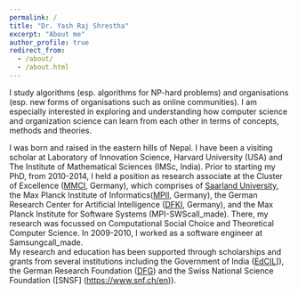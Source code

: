 ```yaml
---
permalink: /
title: "Dr. Yash Raj Shrestha"
excerpt: "About me"
author_profile: true
redirect_from: 
  - /about/
  - /about.html
---
```



I study algorithms (esp. algorithms for NP-hard problems) and organisations (esp. new forms of organisations such as online communities). I am especially interested in exploring and understanding how computer science and organization science can learn from each other in terms of concepts, methods and theories. 

I was born and raised in the eastern hills of Nepal. I have been a visiting scholar at Laboratory of Innovation Science, Harvard University (USA) and The Institute of Mathematical Sciences (IMSc, India). Prior to starting my PhD, from 2010-2014, I held a position as research associate at the Cluster of Excellence ([MMCI](https://www.mmci.uni-saarland.de/), Germany), which comprises of [Saarland University](https://www.uni-saarland.de/en/home.html), the Max Planck Institute of Informatics([MPII](https://www.mpi-inf.mpg.de/home), Germany), the German Research Center for Artificial Intelligence ([DFKI](https://www.dfki.de/web), Germany), and the Max Planck Institute for Software Systems (MPI-SWScall_made). There, my research was focussed on Computational Social Choice and Theoretical Computer Science. In 2009-2010, I worked as a software engineer at Samsungcall_made.  
My research and education has been supported through scholarships and grants from several institutions including the Government of India ([EdCIL](http://www.edcilindia.co.in/)]), the German Research Foundation ([DFG](https://www.dfg.de/en/)) and the Swiss National Science Foundation ([SNSF] (https://www.snf.ch/en)).


 
